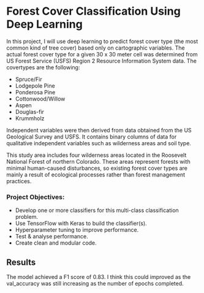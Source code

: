 # Forest Cover Classification Using Deep Learning

In this project, I will use deep learning to predict forest cover type (the most common kind of tree cover) based only on cartographic variables. The actual forest cover type for a given 30 x 30 meter cell was determined from US Forest Service (USFS) Region 2 Resource Information System data. The covertypes are the following:

* Spruce/Fir
* Lodgepole Pine
* Ponderosa Pine
* Cottonwood/Willow
* Aspen
* Douglas-fir
* Krummholz

Independent variables were then derived from data obtained from the US Geological Survey and USFS. It contains binary columns of data for qualitative independent variables such as wilderness areas and soil type.

This study area includes four wilderness areas located in the Roosevelt National Forest of northern Colorado. These areas represent forests with minimal human-caused disturbances, so existing forest cover types are mainly a result of ecological processes rather than forest management practices.

### Project Objectives:

* Develop one or more classifiers for this multi-class classification problem.
* Use TensorFlow with Keras to build the classifier(s).
* Hyperparameter tuning to improve performance. 
* Test & analyse performance. 
* Create clean and modular code. 

## Results

The model achieved a F1 score of 0.83. I think this could improved as the val_accuracy was still increasing as the number of epochs completed. 
